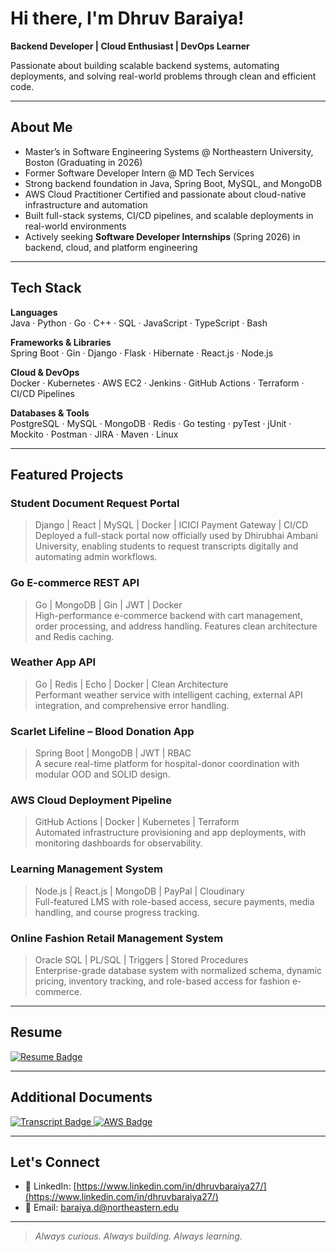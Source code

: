 # Hi there, I'm Dhruv Baraiya!  
**Backend Developer | Cloud Enthusiast | DevOps Learner** 

 Passionate about building scalable backend systems, automating deployments, and solving real-world problems through clean and efficient code.

---

## About Me

-  Master’s in Software Engineering Systems @ Northeastern University, Boston (Graduating in 2026)
-  Former Software Developer Intern @ MD Tech Services
-  Strong backend foundation in Java, Spring Boot, MySQL, and MongoDB
-  AWS Cloud Practitioner Certified and passionate about cloud-native infrastructure and automation
-  Built full-stack systems, CI/CD pipelines, and scalable deployments in real-world environments
-  Actively seeking **Software Developer Internships** (Spring 2026) in backend, cloud, and platform engineering

---

## Tech Stack

**Languages**  
Java · Python · Go · C++ · SQL · JavaScript · TypeScript · Bash

**Frameworks & Libraries**  
Spring Boot · Gin · Django · Flask · Hibernate · React.js · Node.js

**Cloud & DevOps**  
Docker · Kubernetes · AWS EC2 · Jenkins · GitHub Actions · Terraform · CI/CD Pipelines

**Databases & Tools**  
PostgreSQL · MySQL · MongoDB · Redis · Go testing · pyTest · jUnit · Mockito · Postman · JIRA · Maven · Linux 

---

## Featured Projects

### Student Document Request Portal  
> Django | React | MySQL | Docker | ICICI Payment Gateway | CI/CD
Deployed a full-stack portal now officially used by Dhirubhai Ambani University, enabling students to request transcripts digitally and automating admin workflows.

### Go E-commerce REST API  
> Go | MongoDB | Gin | JWT | Docker  
High-performance e-commerce backend with cart management, order processing, and address handling. Features clean architecture and Redis caching.

### Weather App API  
> Go | Redis | Echo | Docker | Clean Architecture  
Performant weather service with intelligent caching, external API integration, and comprehensive error handling.

### Scarlet Lifeline – Blood Donation App  
> Spring Boot | MongoDB | JWT | RBAC  
A secure real-time platform for hospital-donor coordination with modular OOD and SOLID design.

### AWS Cloud Deployment Pipeline  
> GitHub Actions | Docker | Kubernetes | Terraform  
Automated infrastructure provisioning and app deployments, with monitoring dashboards for observability.

### Learning Management System  
> Node.js | React.js | MongoDB | PayPal | Cloudinary  
Full-featured LMS with role-based access, secure payments, media handling, and course progress tracking.

### Online Fashion Retail Management System  
> Oracle SQL | PL/SQL | Triggers | Stored Procedures  
Enterprise-grade database system with normalized schema, dynamic pricing, inventory tracking, and role-based access for fashion e-commerce.
---

## Resume
<a href="./Dhruv-Baraiya-Resume.pdf" download>
  <img src="https://img.shields.io/badge/Resume-PDF-blue?style=for-the-badge&logo=googledrive" alt="Resume Badge">
</a>

---

## Additional Documents

<a href="./Dhruv_Baraiya_Transcript.pdf" download>
  <img src="https://img.shields.io/badge/Academic%20Transcript-PDF-blue?style=for-the-badge&logo=googledrive" alt="Transcript Badge">
</a>

<a href="./Dhruv_AWS_Certification.pdf" download>
  <img src="https://img.shields.io/badge/AWS%20Certification-PDF-orange?style=for-the-badge&logo=amazonaws" alt="AWS Badge">
</a>

---

## Let's Connect

- 🔗 LinkedIn: [https://www.linkedin.com/in/dhruvbaraiya27/](https://www.linkedin.com/in/dhruvbaraiya27/)    
- 📧 Email: baraiya.d@northeastern.edu

---

> *Always curious. Always building. Always learning.*
